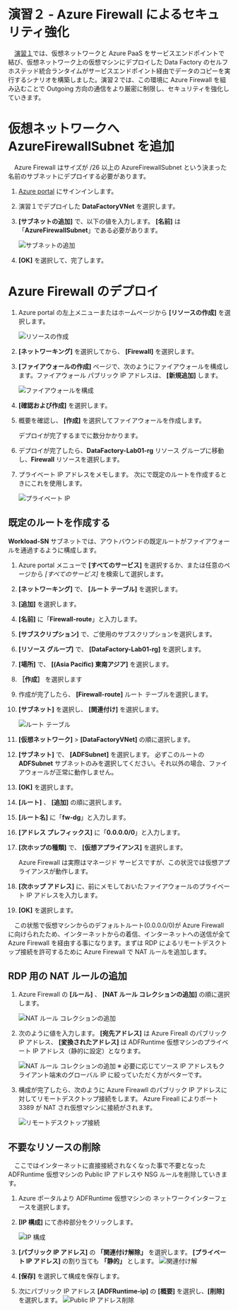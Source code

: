 # 演習２ - Azure Firewall によるセキュリティ強化

　[演習１](/Hands-on-Lab1.md)では、仮想ネットワークと Azure PaaS をサービスエンドポイントで結び、仮想ネットワーク上の仮想マシンにデプロイした Data Factory のセルフホステッド統合ランタイムがサービスエンドポイント経由でデータのコピーを実行するシナリオを構築しました。演習２では、この環境に Azure Firewall を組み込むことで Outgoing 方向の通信をより厳密に制限し、セキュリティを強化していきます。

# 仮想ネットワークへ AzureFirewallSubnet を追加
　Azure Firewall はサイズが /26 以上の AzureFirewallSubnet という決まった名前のサブネットにデプロイする必要があります。
1. [Azure portal](https://portal.azure.com)  にサインインします。
1. 演習１でデプロイした **DataFactoryVNet** を選択します。
1. **[サブネットの追加]** で、以下の値を入力します。 **[名前]** は「**AzureFirewallSubnet**」である必要があります。

    ![サブネットの追加](/images/add-azurefirewallsubnet.png)
1. **[OK]** を選択して、完了します。

 
# Azure Firewall のデプロイ
1. Azure portal の左上メニューまたはホームページから **[リソースの作成]** を選択します。

    ![リソースの作成](/images/hands-on-lab1-ADF-001.png)
1. **[ネットワーキング]** を選択してから、 **[Firewall]** を選択します。
1. **[ファイアウォールの作成]** ページで、次のようにファイアウォールを構成します。ファイアウォール パブリック IP アドレスは、 **[新規追加]** します。

    ![ファイアウォールを構成](/images/deploy-azurefirewall.png)
1. **[確認および作成]** を選択します。
1. 概要を確認し、 **[作成]** を選択してファイアウォールを作成します。

   デプロイが完了するまでに数分かかります。
1. デプロイが完了したら、**DataFactory-Lab01-rg** リソース グループに移動し、**Firewall** リソースを選択します。
1. プライベート IP アドレスをメモします。 次にで既定のルートを作成するときにこれを使用します。

    ![プライベート IP](/images/add-azurefirewall-privateip.png)
## 既定のルートを作成する

**Workload-SN** サブネットでは、アウトバウンドの既定ルートがファイアウォールを通過するように構成します。

1. Azure portal メニューで **[すべてのサービス]** を選択するか、または任意のページから *[すべてのサービス]* を検索して選択します。
2. **[ネットワーキング]** で、 **[ルート テーブル]** を選択します。
3. **[追加]** を選択します。
4. **[名前]** に「**Firewall-route**」と入力します。
5. **[サブスクリプション]** で、ご使用のサブスクリプションを選択します。
6. **[リソース グループ]** で、 **[DataFactory-Lab01-rg]** を選択します。
7. **[場所]** で、 **[(Asia Pacific) 東南アジア]** を選択します。
8. **［作成］** を選択します
9. 作成が完了したら、 **[Firewall-route]** ルート テーブルを選択します。
10. **[サブネット]** を選択し、 **[関連付け]** を選択します。

    ![ルート テーブル](/images/firewall-routetable.png)
11. **[仮想ネットワーク]**  >  **[DataFactoryVNet]** の順に選択します。
12. **[サブネット]** で、 **[ADFSubnet]** を選択します。 必ずこのルートの **ADFSubnet** サブネットのみを選択してください。それ以外の場合、ファイアウォールが正常に動作しません。

13. **[OK]** を選択します。
14. **[ルート]** 、 **[追加]** の順に選択します。
15. **[ルート名]** に「**fw-dg**」と入力します。
16. **[アドレス プレフィックス]** に「**0.0.0.0/0**」と入力します。
17. **[次ホップの種類]** で、 **[仮想アプライアンス]** を選択します。

    Azure Firewall は実際はマネージド サービスですが、この状況では仮想アプライアンスが動作します。
18. **[次ホップ アドレス]** に、前にメモしておいたファイアウォールのプライベート IP アドレスを入力します。
19. **[OK]** を選択します。

　この状態で仮想マシンからのデフォルトルート(0.0.0.0/0)が Azure Firewall に向けられたため、インターネットからの着信、インターネットへの送信が全て Azure Firewall を経由する事になります。まずは RDP によるリモートデスクトップ接続を許可するために Azure Firewall で NAT ルールを追加します。

## RDP 用の NAT ルールの追加
1. Azure Firewall の **[ルール]** 、 **[NAT ルール コレクションの追加]** の順に選択します。

    ![NAT ルール コレクションの追加](/images/azurefirewall-NAT-rule-001.png)
1. 次のように値を入力します。 **[宛先アドレス]** は Azure Fireall のパブリック IP アドレス、 **[変換されたアドレス]** は ADFRuntime 仮想マシンのプライベート IP アドレス（静的に設定）となります。

    ![NAT ルール コレクションの追加](/images/azurefirewall-NAT-rule-002.png)
    ※ 必要に応じてソース IP アドレスもクライアント端末のグローバル IP に絞っていただく方がベターです。
1. 構成が完了したら、次のように Azure Fireawll のパブリック IP アドレスに対してリモートデスクトップ接続をします。 Azure Fireall によりポート 3389 が NAT され仮想マシンに接続がされます。

    ![リモートデスクトップ接続](/images/RemoteDesktop.png)

## 不要なリソースの削除

　ここではインターネットに直接接続されなくなった事で不要となった ADFRuntime 仮想マシンの Public IP アドレスや NSG ルールを削除していきます。
 
 1. Azure ポータルより ADFRuntime 仮想マシンの ネットワークインターフェースを選択します。
 1. **[IP 構成]** にて赤枠部分をクリックします。
 
     ![IP 構成](/images/Remove-PublicIP-From-NIC-001.png)
 1. **[パブリック IP アドレス]** の **「関連付け解除」** を選択します。 **[プライベート IP アドレス]** の割り当ても **「静的」** とします。
     ![関連付け解](/images/Remove-PublicIP-From-NIC-002.png)
 1. **[保存]** を選択して構成を保存します。
 1. 次にパブリック IP アドレス **[ADFRuntime-ip]** の **[概要]** を選択し、**[削除]** を選択します。
      ![Public IP アドレス削除](/images/Delete-ADFRuntime-Public-IP.png)
